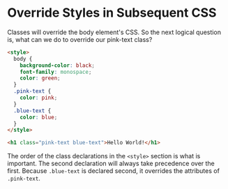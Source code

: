 # Override Styles in Subsequent CSS

Classes will override the body element's CSS.
So the next logical question is, what can we do to override our pink-text class?

```html
<style>
  body {
    background-color: black;
    font-family: monospace;
    color: green;
  }
  .pink-text {
    color: pink;
  }
  .blue-text {
    color: blue;
  }
</style>

<h1 class="pink-text blue-text">Hello World!</h1>
```

The order of the class declarations in the `<style>` section is what is important.
The second declaration will always take precedence over the first. Because `.blue-text` is declared second, it overrides the attributes of `.pink-text`.

